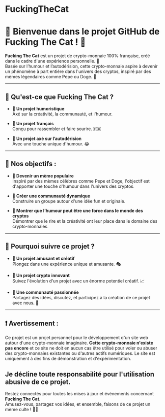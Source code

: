 # FuckingTheCat
# 📢 Bienvenue dans le projet GitHub de **Fucking The Cat** ! 🐾

**Fucking The Cat** est un projet de crypto-monnaie 100% française, créé dans le cadre d'une expérience personnelle. 🎉  
Basée sur l’humour et l’autodérision, cette crypto-monnaie aspire à devenir un phénomène à part entière dans l'univers des cryptos, inspiré par des mèmes légendaires comme Pepe ou Doge. 🚀

---

## 🐾 Qu'est-ce que **Fucking The Cat** ?
- **🔹 Un projet humoristique**  
Axé sur la créativité, la communauté, et l'humour.

- **🔹 Un projet français**  
Conçu pour rassembler et faire sourire. 🇫🇷

- **🔹 Un projet axé sur l’autodérision**  
Avec une touche unique d'humour. 😂

---

## 🎯 Nos objectifs :
- **🔹 Devenir un mème populaire**  
Inspiré par des mèmes célèbres comme Pepe et Doge, l'objectif est d'apporter une touche d'humour dans l'univers des cryptos.

- **🔹 Créer une communauté dynamique**  
Construire un groupe autour d'une idée fun et originale.

- **🔹 Montrer que l’humour peut être une force dans le monde des cryptos**  
Démontrer que le rire et la créativité ont leur place dans le domaine des crypto-monnaies.

---

## 🔧 Pourquoi suivre ce projet ?
- **🔹 Un projet amusant et créatif**  
Plongez dans une expérience unique et amusante. 🎭

- **🔹 Un projet crypto innovant**  
Suivez l'évolution d'un projet avec un énorme potentiel créatif. 📈

- **🔹 Une communauté passionnée**  
Partagez des idées, discutez, et participez à la création de ce projet avec nous. 💬

---

## ❗ Avertissement :
Ce projet est un projet personnel pour le développement d'un site web autour d'une crypto-monnaie imaginaire. **Cette crypto-monnaie n'existe pas encore** et ce site ne doit en aucun cas être utilisé pour voler ou abuser des crypto-monnaies existantes ou d'autres actifs numériques. Le site est uniquement à des fins de démonstration et d'expérimentation.

**Je décline toute responsabilité pour l'utilisation abusive de ce projet.**
---

Restez connectés pour toutes les mises à jour et événements concernant **Fucking The Cat**.  
Amusez-vous, partagez vos idées, et ensemble, faisons de ce projet un mème culte ! 🐾🔥

